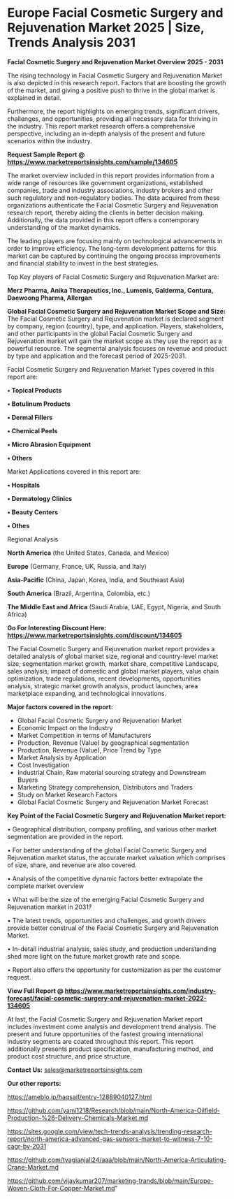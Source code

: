 # Europe Facial Cosmetic Surgery and Rejuvenation Market 2025 | Size, Trends Analysis 2031

<Strong> Facial Cosmetic Surgery and Rejuvenation Market Overview 2025 - 2031</strong>

The rising technology in Facial Cosmetic Surgery and Rejuvenation Market is also depicted in this research report. Factors that are boosting the growth of the market, and giving a positive push to thrive in the global market is explained in detail.

Furthermore, the report highlights on emerging trends, significant drivers, challenges, and opportunities, providing all necessary data for thriving in the industry. This report market research offers a comprehensive perspective, including an in-depth analysis of the present and future scenarios within the industry.

<strong>Request Sample Report @ <a href=https://www.marketreportsinsights.com/sample/134605>https://www.marketreportsinsights.com/sample/134605</a></strong>

The market overview included in this report provides information from a wide range of resources like government organizations, established companies, trade and industry associations, industry brokers and other such regulatory and non-regulatory bodies. The data acquired from these organizations authenticate the Facial Cosmetic Surgery and Rejuvenation research report, thereby aiding the clients in better decision making. Additionally, the data provided in this report offers a contemporary understanding of the market dynamics.

The leading players are focusing mainly on technological advancements in order to improve efficiency. The long-term development patterns for this market can be captured by continuing the ongoing process improvements and financial stability to invest in the best strategies.

Top Key players of Facial Cosmetic Surgery and Rejuvenation Market are:

<strong>Merz Pharma, Anika Therapeutics, Inc., Lumenis, Galderma, Contura, Daewoong Pharma, Allergan</strong>

<strong><b>Global Facial Cosmetic Surgery and Rejuvenation Market Scope and Size:</b></strong>
The Facial Cosmetic Surgery and Rejuvenation market is declared segment by company, region (country), type, and application. Players, stakeholders, and other participants in the global Facial Cosmetic Surgery and Rejuvenation market will gain the market scope as they use the report as a powerful resource. The segmental analysis focuses on revenue and product by type and application and the forecast period of 2025-2031.

Facial Cosmetic Surgery and Rejuvenation Market Types covered in this report are:

<strong>• Topical Products

• Botulinum Products

• Dermal Fillers

• Chemical Peels

• Micro Abrasion Equipment

• Others</strong>

Market Applications covered in this report are:

<strong>• Hospitals

• Dermatology Clinics

• Beauty Centers

• Othes</strong> 

Regional Analysis

<strong>North America</strong> (the United States, Canada, and Mexico)

<strong>Europe</strong> (Germany, France, UK, Russia, and Italy)

<strong>Asia-Pacific</strong> (China, Japan, Korea, India, and Southeast Asia)

<strong>South America</strong> (Brazil, Argentina, Colombia, etc.)

<strong>The Middle East and Africa</strong> (Saudi Arabia, UAE, Egypt, Nigeria, and South Africa)

<strong>Go For Interesting Discount Here: <a href=https://www.marketreportsinsights.com/discount/134605>https://www.marketreportsinsights.com/discount/134605</a></strong>

The Facial Cosmetic Surgery and Rejuvenation market report provides a detailed analysis of global market size, regional and country-level market size, segmentation market growth, market share, competitive Landscape, sales analysis, impact of domestic and global market players, value chain optimization, trade regulations, recent developments, opportunities analysis, strategic market growth analysis, product launches, area marketplace expanding, and technological innovations.

<strong><b>Major factors covered in the report:</b></strong>
<ul>
  <li>Global Facial Cosmetic Surgery and Rejuvenation Market </li>
  <li>Economic Impact on the Industry</li>
  <li>Market Competition in terms of Manufacturers</li>
  <li>Production, Revenue (Value) by geographical segmentation</li>
  <li>Production, Revenue (Value), Price Trend by Type</li>
  <li>Market Analysis by Application</li>
  <li>Cost Investigation</li>
  <li>Industrial Chain, Raw material sourcing strategy and Downstream Buyers</li>
  <li>Marketing Strategy comprehension, Distributors and Traders</li>
  <li>Study on Market Research Factors</li>
  <li>Global Facial Cosmetic Surgery and Rejuvenation Market Forecast</li>
</ul>

<strong><b>Key Point of the Facial Cosmetic Surgery and Rejuvenation Market report:</b></strong>

• Geographical distribution, company profiling, and various other market segmentation are provided in the report.

• For better understanding of the global Facial Cosmetic Surgery and Rejuvenation market status, the accurate market valuation which comprises of size, share, and revenue are also covered.

• Analysis of the competitive dynamic factors better extrapolate the complete market overview

• What will be the size of the emerging Facial Cosmetic Surgery and Rejuvenation market in 2031?

• The latest trends, opportunities and challenges, and growth drivers provide better construal of the Facial Cosmetic Surgery and Rejuvenation Market.

• In-detail industrial analysis, sales study, and production understanding shed more light on the future market growth rate and scope.

• Report also offers the opportunity for customization as per the customer request.

<strong><b>View Full Report @ <a href=https://www.marketreportsinsights.com/industry-forecast/facial-cosmetic-surgery-and-rejuvenation-market-2022-134605>https://www.marketreportsinsights.com/industry-forecast/facial-cosmetic-surgery-and-rejuvenation-market-2022-134605</a></b></strong>


At last, the Facial Cosmetic Surgery and Rejuvenation Market report includes investment come analysis and development trend analysis. The present and future opportunities of the fastest growing international industry segments are coated throughout this report. This report additionally presents product specification, manufacturing method, and product cost structure, and price structure.

<strong>Contact Us:</strong>
sales@marketreportsinsights.com

<strong>Our other reports:</strong>

<a href=https://ameblo.jp/haqsaif/entry-12889040127.html>https://ameblo.jp/haqsaif/entry-12889040127.html</a>

<a href=https://github.com/yami1218/Research/blob/main/North-America-Oilfield-Production-%26-Delivery-Chemicals-Market.md>https://github.com/yami1218/Research/blob/main/North-America-Oilfield-Production-%26-Delivery-Chemicals-Market.md</a>

<a href=https://sites.google.com/view/tech-trends-analysis/trending-research-report/north-america-advanced-gas-sensors-market-to-witness-7-10-cagr-by-2031>https://sites.google.com/view/tech-trends-analysis/trending-research-report/north-america-advanced-gas-sensors-market-to-witness-7-10-cagr-by-2031</a>

<a href=https://github.com/tyagianjali24/aaa/blob/main/North-America-Articulating-Crane-Market.md>https://github.com/tyagianjali24/aaa/blob/main/North-America-Articulating-Crane-Market.md</a>

<a href=https://github.com/vijaykumar207/marketing-trands/blob/main/Europe-Woven-Cloth-For-Copper-Market.md>https://github.com/vijaykumar207/marketing-trands/blob/main/Europe-Woven-Cloth-For-Copper-Market.md</a>"
